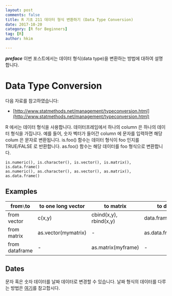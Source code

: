 ```yaml
---
layout: post  
comments: false  
title: R 기초 211 데이터 형식 변환하기 (Data Type Conversion)  
date: 2017-10-20  
category: [R for Beginners]  
tag: [R]  
author: hkim  

---
```


***preface*** 이번 포스트에서는 데이터 형식(data type)을 변환하는 방법에 대하여 설명합니다.

# Data Type Conversion

다음 자료를 참고하였습니다:  
- [http://www.statmethods.net/management/typeconversion.html](http://www.statmethods.net/management/typeconversion.html)

R 에서는 데이터 형식을 사용합니다. 데이터프레임에서 하나의 column 은 하나의 데이터 형식을 가집니다. 예를 들어, 숫자 벡터가 들어간 column 에 문자를 입력하면 해당 colum 은 문자로 변환됩니다. is.foo() 함수는 데이터 형식이 foo 인지를 TRUE/FALSE 로 반환합니다. as.foo() 함수는 해당 데이터를 foo 형식으로 변환합니다.

```
is.numeric(), is.character(), is.vector(), is.matrix(), is.data.frame()
as.numeric(), as.character(), as.vector(), as.matrix(), as.data.frame()
```

## Examples

from`\`to      | to one long vector  | to matrix              | to data frame
---------------|---------------------|------------------------|----------------------
from vector    | c(x,y)              | cbind(x,y), rbind(x,y) | data.frame(x,y)
from matrix    | as.vector(mymatrix) | -                      | as.data.frame(mymatrix)   
from dataframe | -                   | as.matrix(myframe)     | -

## Dates

문자 혹은 숫자 데이터를 날짜 데이터로 변경할 수 있습니다. 날짜 형식의 데이터를 다루는 방법은 [여기](https://dr-hkim.github.io/R-110-Date-Values/)를 참고합시다.
